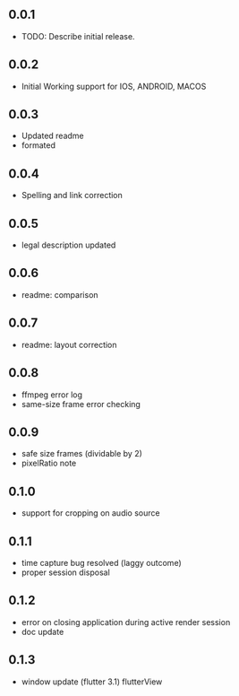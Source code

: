 ## 0.0.1

* TODO: Describe initial release.

## 0.0.2

* Initial Working support for IOS, ANDROID, MACOS

## 0.0.3

* Updated readme
* formated

## 0.0.4

* Spelling and link correction

## 0.0.5

* legal description updated

## 0.0.6

* readme: comparison

## 0.0.7

* readme: layout correction

## 0.0.8

* ffmpeg error log
* same-size frame error checking

## 0.0.9

* safe size frames (dividable by 2)
* pixelRatio note

## 0.1.0

* support for cropping on audio source

## 0.1.1

* time capture bug resolved (laggy outcome)
* proper session disposal

## 0.1.2

* error on closing application during active render session
* doc update

## 0.1.3

* window update (flutter 3.1) flutterView



